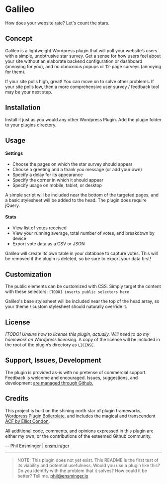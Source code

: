 # Galileo
How does your website rate? Let's count the stars.



## Concept
Galileo is a lightweight Wordpress plugin that will poll your website’s users with a simple, unobtrusive star survey.  Get a sense for how users feel about your site without an elaborate backend configuration or dashboard (annoying for you), and no obnoxious popups or 12-page surveys (annoying for them).

If your site polls high, great! You can move on to solve other problems.  If your site polls low, then a more comprehensive user survey / feedback tool may be your next step.



## Installation
Install it just as you would any other Wordpress Plugin. Add the plugin folder to your plugins directory.  



## Usage
#### Settings
- Choose the pages on which the star survey should appear
- Choose a greeting and a thank you message (or add your own)
- Specify a delay for its appearance
- Specify the corner in which it should appear
- Specify usage on mobile, tablet, or desktop

A simple script will be included near the bottom of the targeted pages, and a basic stylesheet will be added to the head. The plugin does require jQuery.


#### Stats
- View list of votes received
- View your running average, total number of votes, and breakdown by device
- Export vote data as a CSV or JSON

Galileo will create its own table in your database to capture votes.  This will be removed if the plugin is deleted, so be sure to export your data first!



## Customization
The public elements can be customized with CSS.  Simply target the content with these selectors: `[TODO] inserts public selectors here`

Galileo's base stylesheet will be included near the top of the head array, so your theme / custom stylesheet should naturally override it.



## License
_[TODO] Unsure how to license this plugin, actually.  Will need to do my homework on Wordpress licensing._  A copy of the license will be included in the root of the plugin’s directory as `LICENSE`.



## Support, Issues, Development
The plugin is provided as-is with no pretense of commercial support.  Feedback is welcome and encouraged.  Issues, suggestions, and development [are managed through Github.](https://github.com/ensminger/galileo/issues)



## Credits
This project is built on the shining north star of plugin frameworks, [Wordpress Plugin Boilerplate](http://wppb.io/), and includes the magical and transcendent [ACF by Elliot Condon](https://www.advancedcustomfields.com/).

All additional code, comments, and opinions expressed in this plugin are either my own, or the contributions of the esteemed Github community.

-- Phil Ensminger | [ensm.in/ger](http://ensm.in/ger)

--------------

> NOTE: This plugin does not yet exist.  This README is the first test of its viability and potential usefulness.  Would you use a plugin like this?  Do you identify with the problem that it solves? How could it be better?  Tell me. phil@ensminger.io
